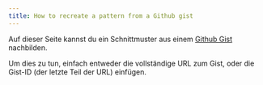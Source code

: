 ```yaml
---
title: How to recreate a pattern from a Github gist
---
```


Auf dieser Seite kannst du ein Schnittmuster aus einem [Github Gist](https://gist.github.com/) nachbilden.

Um dies zu tun, einfach entweder die vollständige URL zum Gist, oder die Gist-ID (der letzte Teil der URL) einfügen.

